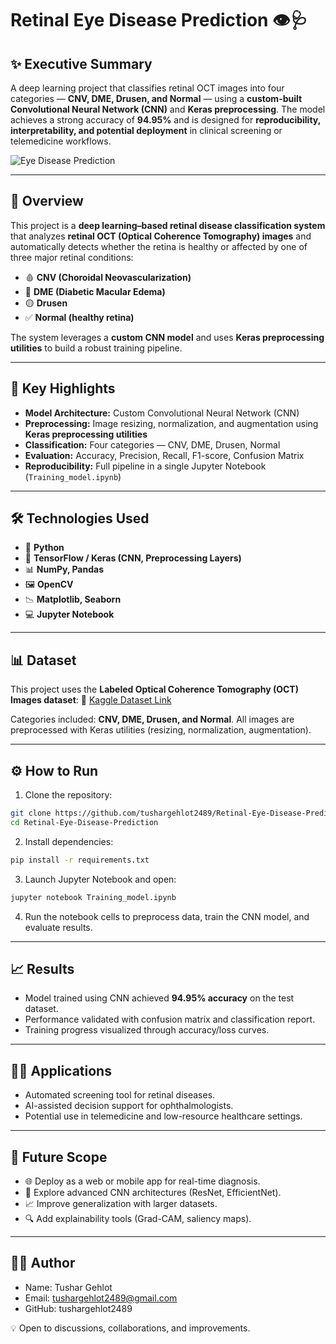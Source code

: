 # Retinal Eye Disease Prediction 👁️🩺

## ✨ Executive Summary

A deep learning project that classifies retinal OCT images into four categories — **CNV, DME, Drusen, and Normal** — using a **custom-built Convolutional Neural Network (CNN)** and **Keras preprocessing**.
The model achieves a strong accuracy of **94.95%** and is designed for **reproducibility, interpretability, and potential deployment** in clinical screening or telemedicine workflows.

![Eye Disease Prediction](News%20Research%20Tool.png)

---

## 📌 Overview

This project is a **deep learning–based retinal disease classification system** that analyzes **retinal OCT (Optical Coherence Tomography) images** and automatically detects whether the retina is healthy or affected by one of three major retinal conditions:

* 🩸 **CNV (Choroidal Neovascularization)**
* 💉 **DME (Diabetic Macular Edema)**
* 🟡 **Drusen**
* ✅ **Normal (healthy retina)**

The system leverages a **custom CNN model** and uses **Keras preprocessing utilities** to build a robust training pipeline.

---

## 🚀 Key Highlights

* **Model Architecture:** Custom Convolutional Neural Network (CNN)
* **Preprocessing:** Image resizing, normalization, and augmentation using **Keras preprocessing utilities**
* **Classification:** Four categories — CNV, DME, Drusen, Normal
* **Evaluation:** Accuracy, Precision, Recall, F1-score, Confusion Matrix
* **Reproducibility:** Full pipeline in a single Jupyter Notebook (`Training_model.ipynb`)

---

## 🛠️ Technologies Used

* 🐍 **Python**
* 🤖 **TensorFlow / Keras (CNN, Preprocessing Layers)**
* 📊 **NumPy, Pandas**
* 🖼️ **OpenCV**
* 📉 **Matplotlib, Seaborn**
* 💻 **Jupyter Notebook**

---

## 📊 Dataset

This project uses the **Labeled Optical Coherence Tomography (OCT) Images dataset**:
🔗 [Kaggle Dataset Link](https://www.kaggle.com/datasets/anirudhcv/labeled-optical-coherence-tomography-oct)

Categories included: **CNV, DME, Drusen, and Normal**.
All images are preprocessed with Keras utilities (resizing, normalization, augmentation).

---

## ⚙️ How to Run

1. Clone the repository:

```bash
git clone https://github.com/tushargehlot2489/Retinal-Eye-Disease-Prediction.git
cd Retinal-Eye-Disease-Prediction
```

2. Install dependencies:

```bash
pip install -r requirements.txt
```

3. Launch Jupyter Notebook and open:

```bash
jupyter notebook Training_model.ipynb
```

4. Run the notebook cells to preprocess data, train the CNN model, and evaluate results.

---

## 📈 Results

* Model trained using CNN achieved **94.95% accuracy** on the test dataset.
* Performance validated with confusion matrix and classification report.
* Training progress visualized through accuracy/loss curves.

---

## 🧑‍⚕️ Applications

* Automated screening tool for retinal diseases.
* AI-assisted decision support for ophthalmologists.
* Potential use in telemedicine and low-resource healthcare settings.

---

## 🔮 Future Scope

* 🌐 Deploy as a web or mobile app for real-time diagnosis.
* 🔄 Explore advanced CNN architectures (ResNet, EfficientNet).
* 📈 Improve generalization with larger datasets.
* 🔍 Add explainability tools (Grad-CAM, saliency maps).

---

## 👨‍💻 Author

* Name: Tushar Gehlot
* Email: [tushargehlot2489@gmail.com](mailto:tushargehlot2489@gmail.com)
* GitHub: tushargehlot2489

💡 Open to discussions, collaborations, and improvements.
